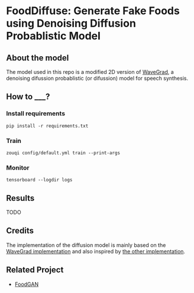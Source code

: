 # FoodDiffuse: Generate Fake Foods using Denoising Diffusion Probablistic Model

## About the model

The model used in this repo is a modified 2D version of [WaveGrad](https://wavegrad.github.io/), a denoising difussion probablistic (or difussion) model for speech synthesis.

## How to \_\_\_?

### Install requirements

```
pip install -r requirements.txt
```

### Train

```
zouqi config/default.yml train --print-args
```

### Monitor

```
tensorboard --logdir logs
```

## Results

TODO

## Credits

The implementation of the diffusion model is mainly based on the [WaveGrad implementation](https://github.com/ivanvovk/WaveGrad) and also inspired by [the other implementation](https://github.com/lmnt-com/wavegrad).

## Related Project

- [FoodGAN](https://github.com/enhuiz/foodgan)
